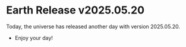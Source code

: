 # Earth Release v2025.05.20
Today, the universe has released another day with version 2025.05.20.
- Enjoy your day!
